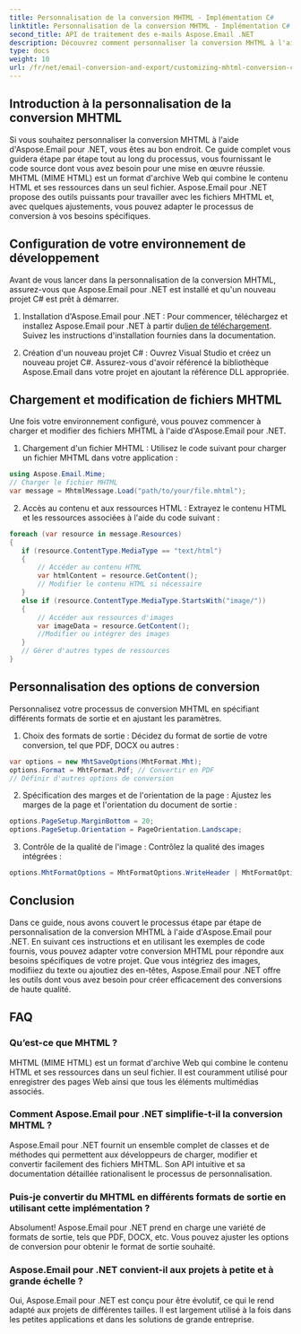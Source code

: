 ```yaml
---
title: Personnalisation de la conversion MHTML - Implémentation C#
linktitle: Personnalisation de la conversion MHTML - Implémentation C#
second_title: API de traitement des e-mails Aspose.Email .NET
description: Découvrez comment personnaliser la conversion MHTML à l'aide d'Aspose.Email pour .NET. Guide étape par étape avec le code source C#.
type: docs
weight: 10
url: /fr/net/email-conversion-and-export/customizing-mhtml-conversion-csharp-implementation/
---
```


## Introduction à la personnalisation de la conversion MHTML

Si vous souhaitez personnaliser la conversion MHTML à l'aide d'Aspose.Email pour .NET, vous êtes au bon endroit. Ce guide complet vous guidera étape par étape tout au long du processus, vous fournissant le code source dont vous avez besoin pour une mise en œuvre réussie. MHTML (MIME HTML) est un format d'archive Web qui combine le contenu HTML et ses ressources dans un seul fichier. Aspose.Email pour .NET propose des outils puissants pour travailler avec les fichiers MHTML et, avec quelques ajustements, vous pouvez adapter le processus de conversion à vos besoins spécifiques.

## Configuration de votre environnement de développement

Avant de vous lancer dans la personnalisation de la conversion MHTML, assurez-vous que Aspose.Email pour .NET est installé et qu'un nouveau projet C# est prêt à démarrer.

1. Installation d'Aspose.Email pour .NET :
 Pour commencer, téléchargez et installez Aspose.Email pour .NET à partir du[lien de téléchargement](https://releases.aspose.com/email/net). Suivez les instructions d'installation fournies dans la documentation.

2. Création d'un nouveau projet C# :
Ouvrez Visual Studio et créez un nouveau projet C#. Assurez-vous d'avoir référencé la bibliothèque Aspose.Email dans votre projet en ajoutant la référence DLL appropriée.

## Chargement et modification de fichiers MHTML

Une fois votre environnement configuré, vous pouvez commencer à charger et modifier des fichiers MHTML à l'aide d'Aspose.Email pour .NET.

1. Chargement d'un fichier MHTML :
Utilisez le code suivant pour charger un fichier MHTML dans votre application :

```csharp
using Aspose.Email.Mime;
// Charger le fichier MHTML
var message = MhtmlMessage.Load("path/to/your/file.mhtml");
```

2. Accès au contenu et aux ressources HTML :
Extrayez le contenu HTML et les ressources associées à l'aide du code suivant :

```csharp
foreach (var resource in message.Resources)
{
   if (resource.ContentType.MediaType == "text/html")
   {
	   // Accéder au contenu HTML
	   var htmlContent = resource.GetContent();
	   // Modifier le contenu HTML si nécessaire
   }
   else if (resource.ContentType.MediaType.StartsWith("image/"))
   {
	   // Accéder aux ressources d'images
	   var imageData = resource.GetContent();
	   //Modifier ou intégrer des images
   }
   // Gérer d'autres types de ressources
}
```

## Personnalisation des options de conversion

Personnalisez votre processus de conversion MHTML en spécifiant différents formats de sortie et en ajustant les paramètres.

1. Choix des formats de sortie :
Décidez du format de sortie de votre conversion, tel que PDF, DOCX ou autres :

```csharp
var options = new MhtSaveOptions(MhtFormat.Mht);
options.Format = MhtFormat.Pdf; // Convertir en PDF
// Définir d'autres options de conversion
```

2. Spécification des marges et de l'orientation de la page :
Ajustez les marges de la page et l'orientation du document de sortie :

```csharp
options.PageSetup.MarginBottom = 20;
options.PageSetup.Orientation = PageOrientation.Landscape;
```

3. Contrôle de la qualité de l'image :
Contrôlez la qualité des images intégrées :

```csharp
options.MhtFormatOptions = MhtFormatOptions.WriteHeader | MhtFormatOptions.HideExtraPrintHeader;
```

## Conclusion

Dans ce guide, nous avons couvert le processus étape par étape de personnalisation de la conversion MHTML à l'aide d'Aspose.Email pour .NET. En suivant ces instructions et en utilisant les exemples de code fournis, vous pouvez adapter votre conversion MHTML pour répondre aux besoins spécifiques de votre projet. Que vous intégriez des images, modifiiez du texte ou ajoutiez des en-têtes, Aspose.Email pour .NET offre les outils dont vous avez besoin pour créer efficacement des conversions de haute qualité.

## FAQ

### Qu’est-ce que MHTML ?

MHTML (MIME HTML) est un format d'archive Web qui combine le contenu HTML et ses ressources dans un seul fichier. Il est couramment utilisé pour enregistrer des pages Web ainsi que tous les éléments multimédias associés.

### Comment Aspose.Email pour .NET simplifie-t-il la conversion MHTML ?

Aspose.Email pour .NET fournit un ensemble complet de classes et de méthodes qui permettent aux développeurs de charger, modifier et convertir facilement des fichiers MHTML. Son API intuitive et sa documentation détaillée rationalisent le processus de personnalisation.

### Puis-je convertir du MHTML en différents formats de sortie en utilisant cette implémentation ?

Absolument! Aspose.Email pour .NET prend en charge une variété de formats de sortie, tels que PDF, DOCX, etc. Vous pouvez ajuster les options de conversion pour obtenir le format de sortie souhaité.

### Aspose.Email pour .NET convient-il aux projets à petite et à grande échelle ?

Oui, Aspose.Email pour .NET est conçu pour être évolutif, ce qui le rend adapté aux projets de différentes tailles. Il est largement utilisé à la fois dans les petites applications et dans les solutions de grande entreprise.